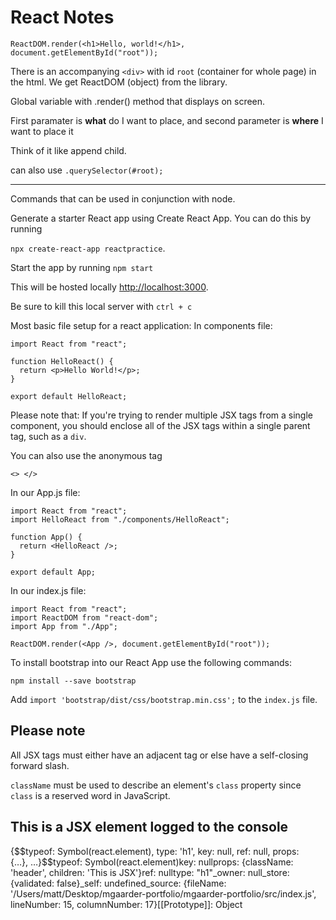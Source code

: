 # React Notes

```
ReactDOM.render(<h1>Hello, world!</h1>, document.getElementById("root"));
```

There is an accompanying ```<div>``` with id ```root``` (container for whole page) in the html. We get ReactDOM (object) from the library.

Global variable with .render() method that displays on screen.

First paramater is **what** do I want to place,
and second parameter is **where** I want to place it

Think of it like append child.

can also use ```.querySelector(#root);```

---


Commands that can be used in conjunction with node.

Generate a starter React app using Create React App. You can do this by running 

`npx create-react-app reactpractice`.

Start the app by running `npm start`

This will be hosted locally [http://localhost:3000](http://localhost:3000).

Be sure to kill this local server with `ctrl + c`


Most basic file setup for a react application:
In components file:

```
import React from "react";

function HelloReact() {
  return <p>Hello World!</p>;
}

export default HelloReact;
```

Please note that: If you're trying to render multiple JSX tags from a single component, you should enclose all of the JSX tags within a single parent tag, such as a `div`.

You can also use the anonymous tag 
```
<> </>
```


In our App.js file:
```
import React from "react";
import HelloReact from "./components/HelloReact";

function App() {
  return <HelloReact />;
}

export default App;
```

In our index.js file:

```
import React from "react";
import ReactDOM from "react-dom";
import App from "./App";

ReactDOM.render(<App />, document.getElementById("root"));
```

To install bootstrap into our React App use the following commands:

`npm install --save bootstrap`

Add `import 'bootstrap/dist/css/bootstrap.min.css';` to the `index.js` file.

## Please note

All JSX tags must either have an adjacent tag or else have a self-closing forward slash.

`className` must be used to describe an element's `class` property since `class` is a reserved word in JavaScript.

## This is a JSX element logged to the console

{$$typeof: Symbol(react.element),
 type: 'h1',
  key: null,
   ref: null,
    props: {…}, …}$$typeof: Symbol(react.element)key: nullprops: {className: 'header', children: 'This is JSX'}ref: nulltype: "h1"_owner: null_store: {validated: false}_self: undefined_source: {fileName: '/Users/matt/Desktop/mgaarder-portfolio/mgaarder-portfolio/src/index.js', lineNumber: 15, columnNumber: 17}[[Prototype]]: Object